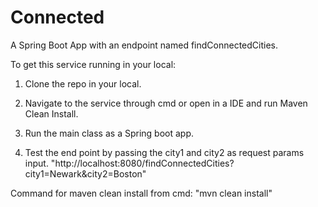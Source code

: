 # Connected
A Spring Boot App with an endpoint named findConnectedCities.

To get this service running in your local:

1. Clone the repo in your local.

2. Navigate to the service through cmd or open in a IDE and run Maven Clean Install.
   
3. Run the main class as a Spring boot app.

4. Test the end point by passing the city1 and city2 as request params input.
"http://localhost:8080/findConnectedCities?city1=Newark&city2=Boston"

Command for maven clean install from cmd:
   "mvn clean install"
